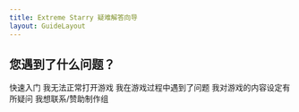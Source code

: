 ```yaml
---
title: Extreme Starry 疑难解答向导
layout: GuideLayout
---
```


## 您遇到了什么问题？

<GuideButton to="/FAQ/QuickStart/">快速入门</GuideButton>
<GuideButton to="/FAQ/Error/">我无法正常打开游戏</GuideButton>
<GuideButton to="/FAQ/Problem/">我在游戏过程中遇到了问题</GuideButton>
<GuideButton to="/FAQ/Question/">我对游戏的内容设定有所疑问</GuideButton>
<GuideButton to="/FAQ/Support/">我想联系/赞助制作组</GuideButton>
